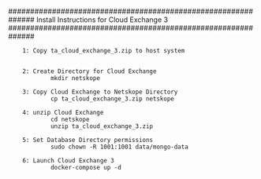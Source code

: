 ##############################################################
Install Instructions for Cloud Exchange 3
##############################################################


        1: Copy ta_cloud_exchange_3.zip to host system
           

        2: Create Directory for Cloud Exchange
                mkdir netskope

        3: Copy Cloud Exchange to Netskope Directory
                cp ta_cloud_exchange_3.zip netskope

        4: unzip Cloud Exchange
                cd netskope
                unzip ta_cloud_exchange_3.zip

        5: Set Database Directory permissions
                sudo chown -R 1001:1001 data/mongo-data

        6: Launch Cloud Exchange 3
                docker-compose up -d

